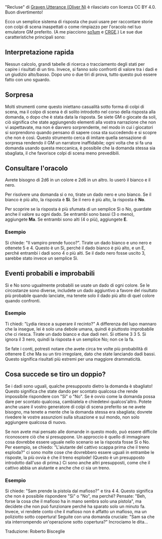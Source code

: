 "Recluse" di [Graven Utterance (Oliver N)](https://gravenutterance.itch.io/) è rilasciato con licenza CC BY 4.0. Buon divertimento!

Ecco un semplice sistema di risposta che puoi usare per raccontare storie con colpi di scena inaspettati o come rimpiazzo per l'oracolo nel tuo emulatore GM preferito. (A me piacciono [so1um](https://zeruhur.space/so1um/so1um.html) e [CRGE](https://www.drivethrurpg.com/product/145426/CRGE-Conjectural-Roleplaying-GM-Emulator).) Le sue due caratteristiche principali sono:

## Interpretazione rapida
Nessun calcolo, grandi tabelle di ricerca o tracciamento degli stati per capire i risultati di un tiro. Invece, si fanno solo confronti di valore tra i dadi e un giudizio alto/basso. Dopo uno o due tiri di prova, tutto questo può essere fatto con uno sguardo.

## Sorpresa
Molti strumenti come questo iniettano casualità sotto forma di colpi di scena, ma il colpo di scena è di solito introdotto nel corso della risposta alla domanda, o dopo che è stata data la risposta. Se siete GM o giocate da soli, ciò significa che state aggiungendo elementi alla vostra narrazione che non vi aspettavate, ma non è davvero sorprendente, nel modo in cui i giocatori si sorprendono quando pensano di sapere cosa sta succedendo e si scopre che non è così. Questo strumento cerca di imitare quella sensazione di sorpresa rendendo il GM un narratore inaffidabile; ogni volta che si fa una domanda usando questa meccanica, è possibile che la domanda stessa sia sbagliata, il che favorisce colpi di scena meno prevedibili.

## Consultare l'oracolo
Avrete bisogno di 2d6 in un colore e 2d6 in un altro. Io userò il bianco e il nero.

Per risolvere una domanda sì o no, tirate un dado nero e uno bianco. Se il bianco è più alto, la risposta è **Sì**. Se il nero è più alto, la risposta è **No**.

Per scoprire se la risposta è più sfumata di un semplice Sì o No, guardate anche il valore su ogni dado. Se entrambi sono bassi (3 o meno), aggiungete **Ma**. Se entrambi sono alti (4 o più), aggiungete **E**.

### Esempio
Si chiede: "Il vampiro prende fuoco?". Tirate un dado bianco e uno nero e ottenete 5 e 4. Questo è un Sì, perché il dado bianco è più alto, e un E, perché entrambi i dadi sono 4 o più alti. Se il dado nero fosse uscito 3, sarebbe stato invece un semplice Sì.

## Eventi probabili e improbabili
Sì e No sono ugualmente probabili se usate un dado di ogni colore. Se le circostanze sono diverse, includete un dado aggiuntivo a favore del risultato più probabile quando lanciate, ma tenete solo il dado più alto di quel colore quando confronti.

### Esempio
Ti chiedi: "Lydia riesce a superare il recinto?" A differenza del lupo mannaro che la insegue, lei è solo una debole umana, quindi è piuttosto improbabile che ci riesca. Tirate un dado bianco e due dadi neri. Si ottiene 3 3 5. Si ignora il 3 nero, quindi la risposta è un semplice No; non ce la fa.

Se fate i conti, potresti notare che avete circa tre volte più probabilità di ottenere E che Ma su un tiro irregolare, dato che state lanciando dadi bassi. Questo significa risultati più estremi per una maggiore drammaticità.

## Cosa succede se tiro un doppio?
Se i dadi sono uguali, qualche presupposto dietro la domanda è sbagliato! Questo significa che state dando per scontato qualcosa che rende impossibile rispondere con "Sì" o "No". Se è ovvio come la domanda possa dare per scontato qualcosa, cambiatela e chiedetevi qualcos'altro. Potete anche usare il vostro generatore di colpi di scena preferito se ne avete bisogno, ma tenete a mente che la domanda stessa era sbagliata; dovrete rivedere le vostre assunzioni sulla situazione e sul mondo, non solo aggiungere qualcosa di nuovo.

Se non avete mai pensato alle domande in questo modo, può essere difficile riconoscere ciò che si presuppone. Un approccio è quello di immaginare cosa dovrebbe essere uguale nello scenario se la risposta fosse Sì o No. Per esempio, se chiedo: "L'aiutante del cattivo scappa prima che il treno esploda?" ci sono molte cose che dovrebbero essere uguali in entrambe le risposte, la più ovvia è che il treno esplode! (Questo è un presupposto introdotto dall'uso di prima.) Ci sono anche altri presupposti, come che il cattivo abbia un aiutante e anche che ci sia un treno.

### Esempio
Si chiede: "Sam prende la pistola dal mafioso?" e tira 4 4. Questo significa che non è possibile rispondere "Sì" o "No", ma perché? Pensate: "Beh, forse la cosa che il mafioso ha in mano sembra solo una pistola", ma decidete che non può funzionare perché ha sparato solo un minuto fa. Invece, vi rendete conto che il mafioso non è affatto un mafioso, ma un poliziotto sotto copertura! Seguite con una domanda cruciale: "Sam sa che sta interrompendo un'operazione sotto copertura?" Incrociamo le dita...

Traduzione: Roberto Bisceglie